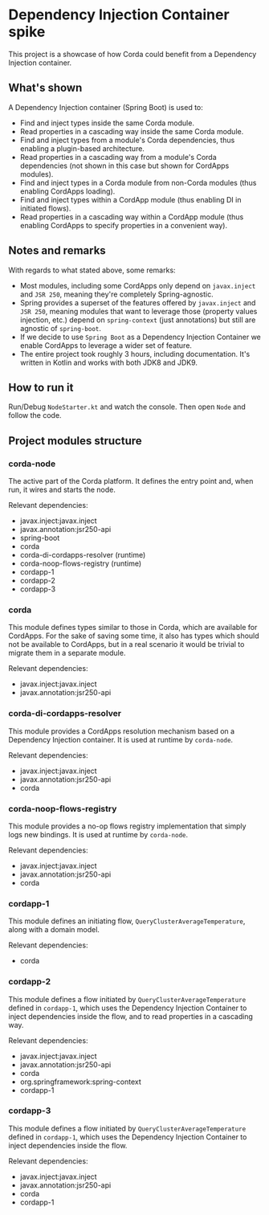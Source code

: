 # Dependency Injection Container spike

This project is a showcase of how Corda could benefit from a Dependency Injection container.

## What's shown

A Dependency Injection container (Spring Boot) is used to:

- Find and inject types inside the same Corda module.
- Read properties in a cascading way inside the same Corda module.
- Find and inject types from a module's Corda dependencies, thus enabling a plugin-based architecture.
- Read properties in a cascading way from a module's Corda dependencies (not shown in this case but shown for CordApps modules).
- Find and inject types in a Corda module from non-Corda modules (thus enabling CordApps loading).
- Find and inject types within a CordApp module (thus enabling DI in initiated flows).
- Read properties in a cascading way within a CordApp module (thus enabling CordApps to specify properties in a convenient way).

## Notes and remarks

With regards to what stated above, some remarks:

- Most modules, including some CordApps only depend on `javax.inject` and `JSR 250`, meaning they're completely Spring-agnostic.
- Spring provides a superset of the features offered by `javax.inject` and `JSR 250`, meaning modules that want to leverage those (property values injection, etc.) depend on `spring-context` (just annotations) but still are agnostic of `spring-boot`.
- If we decide to use `Spring Boot` as a Dependency Injection Container we enable CordApps to leverage a wider set of feature.
- The entire project took roughly 3 hours, including documentation. It's written in Kotlin and works with both JDK8 and JDK9.

## How to run it

Run/Debug `NodeStarter.kt` and watch the console. Then open `Node` and follow the code.

## Project modules structure

### corda-node

The active part of the Corda platform. It defines the entry point and, when run, it wires and starts the node.

Relevant dependencies:
- javax.inject:javax.inject
- javax.annotation:jsr250-api
- spring-boot
- corda
- corda-di-cordapps-resolver (runtime)
- corda-noop-flows-registry (runtime)
- cordapp-1
- cordapp-2
- cordapp-3

### corda

This module defines types similar to those in Corda, which are available for CordApps. 
For the sake of saving some time, it also has types which should not be available to CordApps, but in a real scenario it would be trivial 
to migrate them in a separate module.

Relevant dependencies:
- javax.inject:javax.inject
- javax.annotation:jsr250-api

### corda-di-cordapps-resolver

This module provides a CordApps resolution mechanism based on a Dependency Injection container.
It is used at runtime by `corda-node`.

Relevant dependencies:
- javax.inject:javax.inject
- javax.annotation:jsr250-api
- corda

### corda-noop-flows-registry

This module provides a no-op flows registry implementation that simply logs new bindings.
It is used at runtime by `corda-node`.

Relevant dependencies:
- javax.inject:javax.inject
- javax.annotation:jsr250-api
- corda

### cordapp-1

This module defines an initiating flow, `QueryClusterAverageTemperature`, along with a domain model.

Relevant dependencies:
- corda

### cordapp-2

This module defines a flow initiated by `QueryClusterAverageTemperature` defined in `cordapp-1`, which uses the Dependency Injection 
Container to inject dependencies inside the flow, and to read properties in a cascading way.

Relevant dependencies:
- javax.inject:javax.inject
- javax.annotation:jsr250-api
- corda
- org.springframework:spring-context
- cordapp-1

### cordapp-3

This module defines a flow initiated by `QueryClusterAverageTemperature` defined in `cordapp-1`, which uses the Dependency Injection 
Container to inject dependencies inside the flow.

Relevant dependencies:
- javax.inject:javax.inject
- javax.annotation:jsr250-api
- corda
- cordapp-1